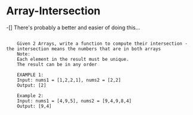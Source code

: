 # Array-Intersection

-[] There's probably a better and easier of doing this...

```

	Given 2 Arrays, write a function to compute their intersection - the intersection means the numbers that are in both arrays
	Note:
	Each element in the result must be unique.
	The result can be in any order
	
	EXAMPLE 1:
	Input: nums1 = [1,2,2,1], nums2 = [2,2]
	Output: [2]
	
	Example 2:
	Input: nums1 = [4,9,5], nums2 = [9,4,9,8,4]
	Output: [9,4]
	
```
